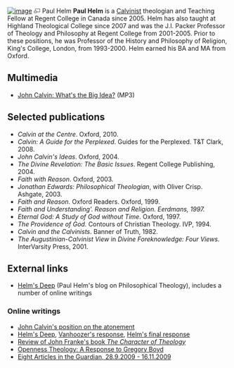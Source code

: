 [![image](images/c/c8/Helm.jpg)](http://www.theopedia.com/File:Helm.jpg)
[![image](data:image/png;base64,iVBORw0KGgoAAAANSUhEUgAAAA8AAAALCAAAAACFLIiAAAAAAnRSTlMA/1uRIrUAAABPSURBVAjXY/j///+5vXDwjAHIr26ZAgXZe8H8a/+hoIcw/9nevdVL9+79DuPvzQYZFPUezu8BMZLXgkExnD8HAu6hqv//n+HZVjD4DuUDAKlChD3fj6aPAAAAAElFTkSuQmCC)](http://www.theopedia.com/File:Helm.jpg "Enlarge")
Paul Helm
**Paul Helm** is a [Calvinist](Calvinist "Calvinist") theologian
and Teaching Fellow at Regent College in Canada since 2005. Helm
has also taught at Highland Theological College since 2007 and was
the J.I. Packer Professor of Theology and Philosophy at Regent
College from 2001-2005. Prior to these positions, he was Professor
of the History and Philosophy of Religion, King's College, London,
from 1993-2000. Helm earned his BA and MA from Oxford.

## Multimedia

-   [John Calvin: What's the Big Idea?](http://www.htc.uhi.ac.uk/audlist/jnmurray2007.mp3)
    (MP3)


## Selected publications

-   *Calvin at the Centre*. Oxford, 2010.
-   *Calvin: A Guide for the Perplexed*. Guides for the Perplexed.
    T&T Clark, 2008.
-   *John Calvin's Ideas*. Oxford, 2004.
-   *The Divine Revelation: The Basic Issues*. Regent College
    Publishing, 2004.
-   *Faith with Reason*. Oxford, 2003.
-   *Jonathan Edwards: Philosophical Theologian*, with Oliver
    Crisp. Ashgate, 2003.
-   *Faith and Reason*. Oxford Readers. Oxford, 1999.
-   *Faith and Understanding'. Reason and Religion. Eerdmans, 1997.*
-   *Eternal God: A Study of God without Time*. Oxford, 1997.
-   *The Providence of God.* Contours of Christian Theology. IVP,
    1994.
-   *Calvin and the Calvinists*. Banner of Truth, 1982.
-   *The Augustinian-Calvinist View* in
    *Divine Foreknowledge: Four Views*. InterVarsity Press, 2001.

## External links

-   [Helm's Deep](http://paulhelmsdeep.blogspot.com/) (Paul Helm's
    blog on Philosophical Theology), includes a number of online
    writings

### Online writings

-   [John Calvin's position on the atonement](http://www.the-highway.com/articleJuly02.html)
-   [Helm's Deep](http://www.reformation21.org/Counterpoints/Counterpoints/234/vobId__3719/),
    [Vanhoozer's response](http://www.reformation21.com/Vanhoozer_responds/238/),
    [Helm's final response](http://www.reformation21.com/Helm_to_Vanhoozer/240/)
-   [Review of John Franke's book *The Character of Theology*](http://www.reformation21.com/Past_Issues/November_2005_Home/Shelf_Life/Shelf_Life/113/vobId__1184/)
-   [Openness Theology: A Response to Gregory Boyd](http://www.evangelical-library.org.uk/articles/detail/openness-theology-a-response-to-gregory-boyd/)
-   [Eight Articles in the Guardian, 28.9.2009 - 16.11.2009](http://www.guardian.co.uk/profile/paul-helm)



